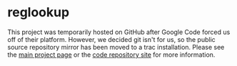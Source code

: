 # reglookup
This project was temporarily hosted on GitHub after Google Code forced us off of their platform.  However, we decided git isn't for us, so the public source repository mirror has been moved to a trac installation.  Please see the [main project page](http://projects.sentinelchicken.org/reglookup/) or the [code repository site](https://code.blindspotsecurity.com/trac/reglookup/) for more information.
